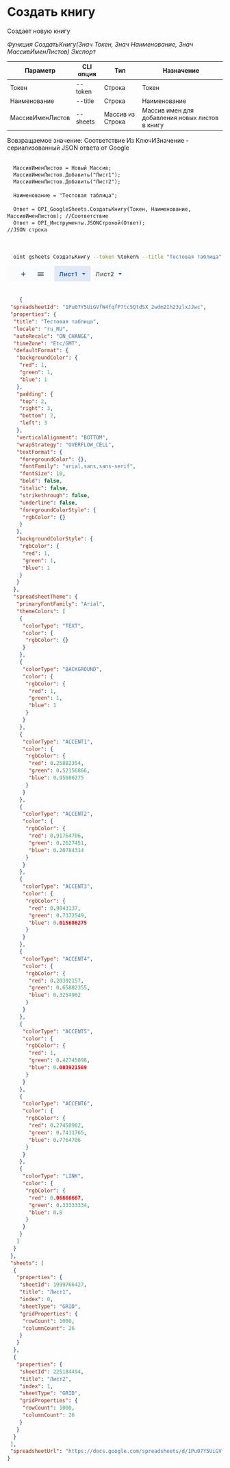 ﻿---
sidebar_position: 1
---

# Создать книгу
 Создает новую книгу


*Функция СоздатьКнигу(Знач Токен, Знач Наименование, Знач МассивИменЛистов) Экспорт*

  | Параметр | CLI опция | Тип | Назначение |
  |-|-|-|-|
  | Токен | --token | Строка | Токен |
  | Наименование | --title | Строка | Наименование |
  | МассивИменЛистов | --sheets | Массив из Строка | Массив имен для добавления новых листов в книгу |

  
  Вовзращаемое значение:   Соответствие Из КлючИЗначение - сериализованный JSON ответа от Google

```bsl title="Пример кода"
	
  МассивИменЛистов = Новый Массив;
  МассивИменЛистов.Добавить("Лист1");
  МассивИменЛистов.Добавить("Лист2");

  Наименование = "Тестовая таблица";

  Ответ = OPI_GoogleSheets.СоздатьКнигу(Токен, Наименование, МассивИменЛистов); //Соответствие
  Ответ = OPI_Инструменты.JSONСтрокой(Ответ);                                   //JSON строка
	
```

```sh title="Пример команд CLI"
    
  oint gsheets СоздатьКнигу --token %token% --title "Тестовая таблица" --sheets "['Лист1','Лист2']"

```

![Результат](img/2.png)


```json title="Результат"

    {
 "spreadsheetId": "1Pu07Y5UiGVfW4fqfP7tcSQtdSX_2wdm2Ih23zlxJJwc",
 "properties": {
  "title": "Тестовая таблица",
  "locale": "ru_RU",
  "autoRecalc": "ON_CHANGE",
  "timeZone": "Etc/GMT",
  "defaultFormat": {
   "backgroundColor": {
    "red": 1,
    "green": 1,
    "blue": 1
   },
   "padding": {
    "top": 2,
    "right": 3,
    "bottom": 2,
    "left": 3
   },
   "verticalAlignment": "BOTTOM",
   "wrapStrategy": "OVERFLOW_CELL",
   "textFormat": {
    "foregroundColor": {},
    "fontFamily": "arial,sans,sans-serif",
    "fontSize": 10,
    "bold": false,
    "italic": false,
    "strikethrough": false,
    "underline": false,
    "foregroundColorStyle": {
     "rgbColor": {}
    }
   },
   "backgroundColorStyle": {
    "rgbColor": {
     "red": 1,
     "green": 1,
     "blue": 1
    }
   }
  },
  "spreadsheetTheme": {
   "primaryFontFamily": "Arial",
   "themeColors": [
    {
     "colorType": "TEXT",
     "color": {
      "rgbColor": {}
     }
    },
    {
     "colorType": "BACKGROUND",
     "color": {
      "rgbColor": {
       "red": 1,
       "green": 1,
       "blue": 1
      }
     }
    },
    {
     "colorType": "ACCENT1",
     "color": {
      "rgbColor": {
       "red": 0.25882354,
       "green": 0.52156866,
       "blue": 0.95686275
      }
     }
    },
    {
     "colorType": "ACCENT2",
     "color": {
      "rgbColor": {
       "red": 0.91764706,
       "green": 0.2627451,
       "blue": 0.20784314
      }
     }
    },
    {
     "colorType": "ACCENT3",
     "color": {
      "rgbColor": {
       "red": 0.9843137,
       "green": 0.7372549,
       "blue": 0.015686275
      }
     }
    },
    {
     "colorType": "ACCENT4",
     "color": {
      "rgbColor": {
       "red": 0.20392157,
       "green": 0.65882355,
       "blue": 0.3254902
      }
     }
    },
    {
     "colorType": "ACCENT5",
     "color": {
      "rgbColor": {
       "red": 1,
       "green": 0.42745098,
       "blue": 0.003921569
      }
     }
    },
    {
     "colorType": "ACCENT6",
     "color": {
      "rgbColor": {
       "red": 0.27450982,
       "green": 0.7411765,
       "blue": 0.7764706
      }
     }
    },
    {
     "colorType": "LINK",
     "color": {
      "rgbColor": {
       "red": 0.06666667,
       "green": 0.33333334,
       "blue": 0.8
      }
     }
    }
   ]
  }
 },
 "sheets": [
  {
   "properties": {
    "sheetId": 1999766427,
    "title": "Лист1",
    "index": 0,
    "sheetType": "GRID",
    "gridProperties": {
     "rowCount": 1000,
     "columnCount": 26
    }
   }
  },
  {
   "properties": {
    "sheetId": 225184494,
    "title": "Лист2",
    "index": 1,
    "sheetType": "GRID",
    "gridProperties": {
     "rowCount": 1000,
     "columnCount": 26
    }
   }
  }
 ],
 "spreadsheetUrl": "https://docs.google.com/spreadsheets/d/1Pu07Y5UiGVfW4fqfP7tcSQtdSX_2wdm2Ih23zlxJJwc/edit"
}

```
